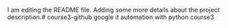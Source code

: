 I am editing the README file. Adding some more details about the project description.# course3-github
google it automation with python course3
